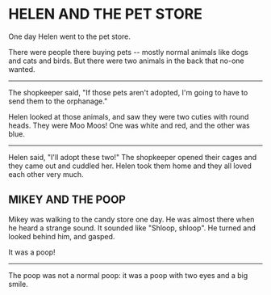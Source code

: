 <!-- H1 elements ("# ...") will be initially expanded. -->

# HELEN AND THE PET STORE

<!--
  Paragraphs between horizontal rules will be placed in clickable
  sections.  Each section should be short, because they need to be able
  to fit on-screen with a text area and display keyboard.
-->

One day Helen went to the pet store.

There were people there buying pets -- mostly normal animals like
dogs and cats and birds. But there were two animals in the back
that no-one wanted.

<!-- horizontal rules (three or more dashes on a line by themselves)
     divide sections -->
------

The shopkeeper said, "If those pets aren't adopted, I'm going to
have to send them to the orphanage."

Helen looked at those animals, and saw they were two cuties with
round heads. They were Moo Moos! One was white and red, and the
other was blue.

------

Helen said, "I'll adopt these two!" The shopkeeper opened their
cages and they came out and cuddled her. Helen took them home and
they all loved each other very much.


<!-- H2 elements ("## ...") will be initially collapsed. -->

## MIKEY AND THE POOP

Mikey was walking to the candy store one day. He was almost there
when he heard a strange sound. It sounded like "Shloop, shloop".
He turned and looked behind him, and gasped.

It was a poop!

---

The poop was not a normal poop: it was a poop with two eyes and a
big smile.


<!-- vim: set tw=65 fo=tcq ts=2 sw=2: -->
